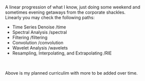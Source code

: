 A linear progression of what I know, just doing some weekend and sometimes evening getaways from the corporate shackles.
<br>
Linearly you may check the following paths:<br>
- Time Series Denoise                               /time
- Spectral Analysis                                 /spectral
- Filtering                                         /filtering
- Convolution                                       /convolution
- Wavelet Analysis                                  /wavelets
- Resampling, Interpolating, and Extrapolating      /RIE

<br><br>
Above is my planned curriculim with more to be added over time.
